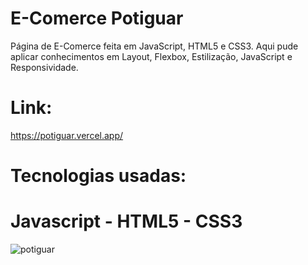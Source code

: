 # E-Comerce Potiguar
Página de E-Comerce feita em JavaScript, HTML5 e CSS3. Aqui pude aplicar conhecimentos em Layout, Flexbox, Estilização, JavaScript e Responsividade.
# Link:
https://potiguar.vercel.app/
# Tecnologias usadas:
# Javascript - HTML5 - CSS3
![potiguar](https://github.com/eujuniorbezerra/potiguar/assets/132306741/e27d6535-a194-436c-a030-b558524db903)

